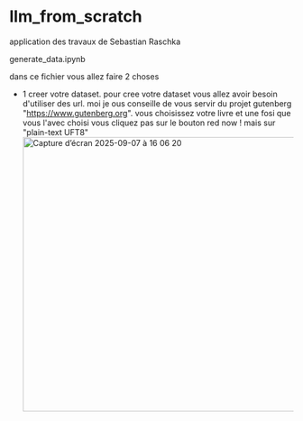 # llm_from_scratch
application des travaux de Sebastian Raschka


generate_data.ipynb

dans ce fichier vous allez faire 2 choses 

  - 1 creer votre dataset. pour cree votre dataset vous allez avoir besoin d'utiliser des url. moi je ous conseille de vous servir du projet gutenberg "https://www.gutenberg.org". vous choisissez votre livre et une fosi que vous l'avec choisi vous cliquez pas sur le bouton red now ! mais sur "plain-text UFT8"<img width="1134" height="487" alt="Capture d’écran 2025-09-07 à 16 06 20" src="https://github.com/user-attachments/assets/eb1c0732-70ee-47f3-a326-c2e02dec3e62" />
